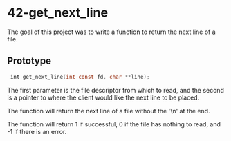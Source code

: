 # 42-get_next_line

The goal of this project was to write a function to return the next line of a file.

## Prototype

```C
￼int get_next_line(int const fd, char **line);
```

The first parameter is the file descriptor from which to read, and the second is a pointer to where the client would like the next line to be placed.

The function will return the next line of a file without the '\n' at the end.

The function will return 1 if successful, 0 if the file has nothing to read, and -1 if there is an error.
